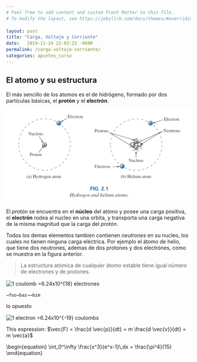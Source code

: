 ```yaml
---
# Feel free to add content and custom Front Matter to this file.
# To modify the layout, see https://jekyllrb.com/docs/themes/#overriding-theme-defaults

layout: post
title: "Carga, Voltaje y Corriente"
date:   2019-11-24 22:02:22 -0600
permalink: /carga-voltaje-corriente/
categories: apuntes_curso
---
```


## El atomo y su estructura

El más sencillo de los atomos es el de hidrógeno, formado por dos partículas básicas, el **protón** y el **electrón**. 

![atomos de hidrógeno y de hélio](/images/atomos_hidrogeno_helio.png)

El *protón* se encuentra en el **núcleo** del atómo y posee una carga positiva, el **electrón** rodea al nucleo en una orbita, y transporta una carga negatíva de la misma magnitud que  la carga del *protón*. 
 
Todos los demas elementos tambien contienen *neutrones* en su nucleo, los cuales no tienen ninguna carga eléctrica. Por ejemplo el átomo de helio, que tiene dos neutrones, ademas de dos protones y dos electrónes, como se muestra en la figura anterior.

> La estructura atómica de cualquier átomo estable tiene igual número de electrones y de protones.
>

<img src="http://www.sciweavers.org/tex2img.php?eq=1%20coulomb%20%3D6.24x10%5E%7B18%7D%20electrones&bc=White&fc=Black&im=jpg&fs=18&ff=cmbright&edit=0" align="center" border="0" alt="1 coulomb =6.24x10^{18} electrones" width=auto height="18" />

    →foo→baz→→bim
  
lo opuesto

<img src="http://www.sciweavers.org/tex2img.php?eq=1%20electron%20%3D6.24x10%5E%7B-19%7D%20coulombs&bc=White&fc=Black&im=jpg&fs=18&ff=cmbright&edit=0" align="center" border="0" alt="1 electron =6.24x10^{-19} coulombs" width=auto height="18" />


<!--- This is an HTML comment in Markdown 

- la masa del electrón es mucho mas pequeña que la del proton y neutron
- carga puntual:
- cargas diferentes de atraen, cargas iguales se repelen
- e:carga del proton, -e:carga del electrón, n=0
- 



-->


This expression: $\vec{F} = \frac{d \vec{p}}{dt} = m \frac{d \vec{v}}{dt} = m \vec{a}$

<div class="math">
\begin{equation}
  \int_0^\infty \frac{x^3}{e^x-1}\,dx = \frac{\pi^4}{15}  
\end{equation}
</div>
